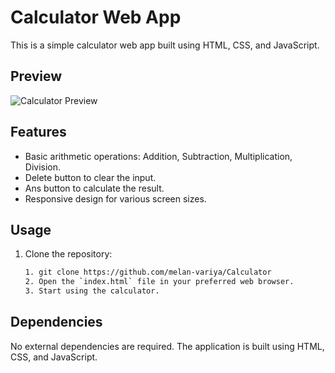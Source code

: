 # Calculator Web App

This is a simple calculator web app built using HTML, CSS, and JavaScript.

## Preview

![Calculator Preview](screenshot.png)

## Features

- Basic arithmetic operations: Addition, Subtraction, Multiplication, Division.
- Delete button to clear the input.
- Ans button to calculate the result.
- Responsive design for various screen sizes.

## Usage

1. Clone the repository:

   ```bash 
   1. git clone https://github.com/melan-variya/Calculator
   2. Open the `index.html` file in your preferred web browser.
   3. Start using the calculator.
## Dependencies
   No external dependencies are required. The application is built using HTML, CSS, and JavaScript.
